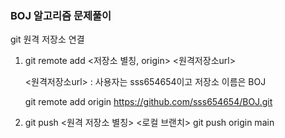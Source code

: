 ### BOJ 알고리즘 문제풀이


git 원격 저장소 연결

1. git remote add <저장소 별칭, origin> <원격저장소url>

    <원격저장소url> : 사용자는 sss654654이고 저장소 이름은 BOJ

    git remote add origin https://github.com/sss654654/BOJ.git

2. git push <원격 저장소 별칭> <로컬 브랜치>
    git push origin main


